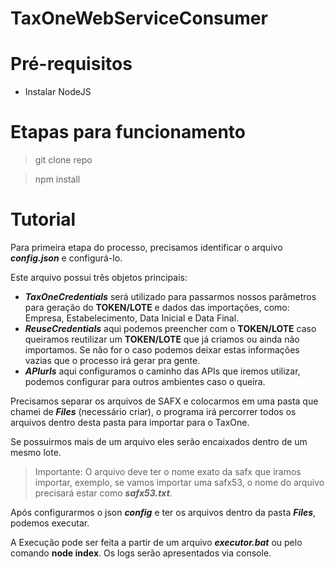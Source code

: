 # TaxOneWebServiceConsumer

# Pré-requisitos
- Instalar NodeJS

# Etapas para funcionamento
> git clone repo

> npm install

# Tutorial
Para primeira etapa do processo, precisamos identificar o arquivo ***config.json*** e configurá-lo.

Este arquivo possui três objetos principais: 
- ***TaxOneCredentials*** será utilizado para passarmos nossos parâmetros para geração do **TOKEN/LOTE** e dados das importações, como: Empresa, Estabelecimento, Data Inicial e Data Final.
- ***ReuseCredentials*** aqui podemos preencher com o **TOKEN/LOTE** caso queiramos reutilizar um **TOKEN/LOTE** que já criamos ou ainda não importamos. Se não for o caso podemos deixar estas informações vazias que o processo irá gerar pra gente.
- ***APIurls*** aqui configuramos o caminho das APIs que iremos utilizar, podemos configurar para outros ambientes caso o queira.

Precisamos separar os arquivos de SAFX e colocarmos em uma pasta que chamei de ***Files*** (necessário criar), o programa irá percorrer todos os arquivos dentro desta pasta para importar para o TaxOne. 

Se possuirmos mais de um arquivo eles serão encaixados dentro de um mesmo lote.

> Importante: O arquivo deve ter o nome exato da safx que iramos importar, exemplo, se vamos importar uma safx53, o nome do arquivo precisará estar como ***safx53.txt***.

Após configurarmos o json ***config*** e ter os arquivos dentro da pasta ***Files***, podemos executar.

A Execução pode ser feita a partir de um arquivo ***executor.bat*** ou pelo comando ****node index****.
Os logs serão apresentados via console.
